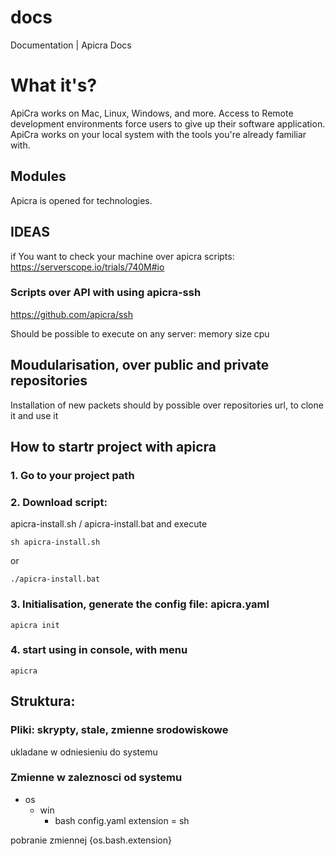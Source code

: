 # docs
Documentation | Apicra Docs

# What it's?
ApiCra works on Mac, Linux, Windows, and more. 
Access to Remote development environments force users to give up their software application. 
ApiCra works on your local system with the tools you're already familiar with. 


## Modules

Apicra is opened for technologies.

## IDEAS
if You want to check your machine over apicra scripts:
https://serverscope.io/trials/740M#io

### Scripts over API with using apicra-ssh
https://github.com/apicra/ssh

Should be possible to execute on any server:
memory
size
cpu

## Moudularisation, over public and private repositories
Installation of new packets should by possible over repositories url, to clone it and use it

## How to startr project with apicra
### 1. Go to your project path

### 2. Download script:
apicra-install.sh / apicra-install.bat 
and execute

    sh apicra-install.sh
or 

    ./apicra-install.bat


### 3. Initialisation, generate the config file: apicra.yaml

    apicra init
    
### 4. start using in console, with menu
  
    apicra
    

## Struktura:

### Pliki: skrypty, stale, zmienne srodowiskowe
  ukladane w odniesieniu do systemu
  
  
### Zmienne w zaleznosci od systemu

+ os
  + win
    + bash
      config.yaml
        extension = sh
        
pobranie zmiennej {os.bash.extension}
    
